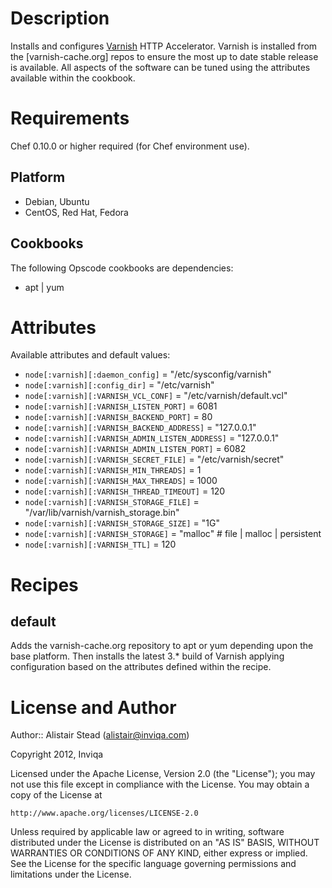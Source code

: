 # Description

Installs and configures [Varnish](https://www.varnish-cache.org/) HTTP Accelerator. Varnish is installed from the [varnish-cache.org] repos to ensure the most up to date stable release is available. All aspects of the software can be tuned using the attributes available within the cookbook.

# Requirements

Chef 0.10.0 or higher required (for Chef environment use).

## Platform

* Debian, Ubuntu
* CentOS, Red Hat, Fedora

## Cookbooks

The following Opscode cookbooks are dependencies:

* apt | yum

# Attributes

Available attributes and default values:

* `node[:varnish][:daemon_config]` = "/etc/sysconfig/varnish"
* `node[:varnish][:config_dir]` = "/etc/varnish"
* `node[:varnish][:VARNISH_VCL_CONF]` = "/etc/varnish/default.vcl"
* `node[:varnish][:VARNISH_LISTEN_PORT]` = 6081
* `node[:varnish][:VARNISH_BACKEND_PORT]` = 80
* `node[:varnish][:VARNISH_BACKEND_ADDRESS]` = "127.0.0.1"
* `node[:varnish][:VARNISH_ADMIN_LISTEN_ADDRESS]` = "127.0.0.1"
* `node[:varnish][:VARNISH_ADMIN_LISTEN_PORT]` = 6082
* `node[:varnish][:VARNISH_SECRET_FILE]` = "/etc/varnish/secret"
* `node[:varnish][:VARNISH_MIN_THREADS]` = 1
* `node[:varnish][:VARNISH_MAX_THREADS]` = 1000
* `node[:varnish][:VARNISH_THREAD_TIMEOUT]` = 120
* `node[:varnish][:VARNISH_STORAGE_FILE]` = "/var/lib/varnish/varnish_storage.bin"
* `node[:varnish][:VARNISH_STORAGE_SIZE]` = "1G"
* `node[:varnish][:VARNISH_STORAGE]` = "malloc" # file | malloc | persistent
* `node[:varnish][:VARNISH_TTL]` = 120


# Recipes

## default

Adds the varnish-cache.org repository to apt or yum depending upon the base platform. Then installs the latest 3.* build of Varnish applying configuration based on the attributes defined within the recipe.

# License and Author

Author:: Alistair Stead (alistair@inviqa.com)

Copyright 2012, Inviqa

Licensed under the Apache License, Version 2.0 (the "License");
you may not use this file except in compliance with the License.
You may obtain a copy of the License at

    http://www.apache.org/licenses/LICENSE-2.0

Unless required by applicable law or agreed to in writing, software
distributed under the License is distributed on an "AS IS" BASIS,
WITHOUT WARRANTIES OR CONDITIONS OF ANY KIND, either express or implied.
See the License for the specific language governing permissions and
limitations under the License.


